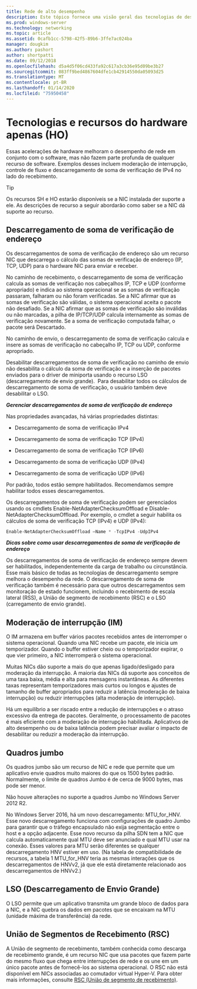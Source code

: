 ```yaml
---
title: Rede de alto desempenho
description: Este tópico fornece uma visão geral das tecnologias de descarregamento e otimização no Windows Server 2016 e inclui links para diretrizes adicionais sobre essas tecnologias.
ms.prod: windows-server
ms.technology: networking
ms.topic: article
ms.assetid: 0cafb1cc-5798-42f5-89b6-3ffe7ac024ba
manager: dougkim
ms.author: pashort
author: shortpatti
ms.date: 09/12/2018
ms.openlocfilehash: d5a4d5f06cd433fa92c617a3cb36e95d09be3b27
ms.sourcegitcommit: 083ff9bed4867604dfe1cb42914550da05093d25
ms.translationtype: MT
ms.contentlocale: pt-BR
ms.lasthandoff: 01/14/2020
ms.locfileid: "75950458"
---
```

# <a name="hardware-only-ho-features-and-technologies"></a>Tecnologias e recursos do hardware apenas (HO)

Essas acelerações de hardware melhoram o desempenho de rede em conjunto com o software, mas não fazem parte profunda de qualquer recurso de software. Exemplos desses incluem moderação de interrupção, controle de fluxo e descarregamento de soma de verificação de IPv4 no lado do recebimento.

>[!TIP]
>Os recursos SH e HO estarão disponíveis se a NIC instalada der suporte a ele. As descrições de recurso a seguir abordarão como saber se a NIC dá suporte ao recurso.

## <a name="address-checksum-offload"></a>Descarregamento de soma de verificação de endereço

Os descarregamentos de soma de verificação de endereço são um recurso NIC que descarrega o cálculo das somas de verificação de endereço (IP, TCP, UDP) para o hardware NIC para enviar e receber.

No caminho de recebimento, o descarregamento de soma de verificação calcula as somas de verificação nos cabeçalhos IP, TCP e UDP (conforme apropriado) e indica ao sistema operacional se as somas de verificação passaram, falharam ou não foram verificadas. Se a NIC afirmar que as somas de verificação são válidas, o sistema operacional aceita o pacote não desafiado. Se a NIC afirmar que as somas de verificação são inválidas ou não marcadas, a pilha de IP/TCP/UDP calcula internamente as somas de verificação novamente. Se a soma de verificação computada falhar, o pacote será Descartado.

No caminho de envio, o descarregamento de soma de verificação calcula e insere as somas de verificação no cabeçalho IP, TCP ou UDP, conforme apropriado.

Desabilitar descarregamentos de soma de verificação no caminho de envio não desabilita o cálculo da soma de verificação e a inserção de pacotes enviados para o driver de miniporta usando o recurso LSO (descarregamento de envio grande).  Para desabilitar todos os cálculos de descarregamento de soma de verificação, o usuário também deve desabilitar o LSO.

_**Gerenciar descarregamentos de soma de verificação de endereço**_

Nas propriedades avançadas, há várias propriedades distintas:

-   Descarregamento de soma de verificação IPv4

-   Descarregamento de soma de verificação TCP (IPv4)

-   Descarregamento de soma de verificação TCP (IPv6)

-   Descarregamento de soma de verificação UDP (IPv4)

-   Descarregamento de soma de verificação UDP (IPv6)

Por padrão, todos estão sempre habilitados. Recomendamos sempre habilitar todos esses descarregamentos.

Os descarregamentos de soma de verificação podem ser gerenciados usando os cmdlets Enable-NetAdapterChecksumOffload e Disable-NetAdapterChecksumOffload. Por exemplo, o cmdlet a seguir habilita os cálculos de soma de verificação TCP (IPv4) e UDP (IPv4):

```PowerShell
Enable-NetAdapterChecksumOffload –Name * -TcpIPv4 -UdpIPv4
```

_**Dicas sobre como usar descarregamentos de soma de verificação de endereço**_

Os descarregamentos de soma de verificação de endereço sempre devem ser habilitados, independentemente da carga de trabalho ou circunstância. Esse mais básico de todas as tecnologias de descarregamento sempre melhora o desempenho da rede. O descarregamento de soma de verificação também é necessário para que outros descarregamentos sem monitoração de estado funcionem, incluindo o recebimento de escala lateral (RSS), a União de segmento de recebimento (RSC) e o LSO (carregamento de envio grande).

## <a name="interrupt-moderation-im"></a>Moderação de interrupção (IM)

O IM armazena em buffer vários pacotes recebidos antes de interromper o sistema operacional. Quando uma NIC recebe um pacote, ele inicia um temporizador. Quando o buffer estiver cheio ou o temporizador expirar, o que vier primeiro, a NIC interromperá o sistema operacional. 

Muitas NICs dão suporte a mais do que apenas ligado/desligado para moderação da interrupção. A maioria das NICs dá suporte aos conceitos de uma taxa baixa, média e alta para mensagens instantâneas. As diferentes taxas representam temporizadores mais curtos ou longos e ajustes de tamanho de buffer apropriados para reduzir a latência (moderação de baixa interrupção) ou reduzir interrupções (alta moderação de interrupção).

Há um equilíbrio a ser riscado entre a redução de interrupções e o atraso excessivo da entrega de pacotes. Geralmente, o processamento de pacotes é mais eficiente com a moderação de interrupção habilitada. Aplicativos de alto desempenho ou de baixa latência podem precisar avaliar o impacto de desabilitar ou reduzir a moderação da interrupção.

## <a name="jumbo-frames"></a>Quadros jumbo

Os quadros jumbo são um recurso de NIC e rede que permite que um aplicativo envie quadros muito maiores do que os 1500 bytes padrão. Normalmente, o limite de quadros Jumbo é de cerca de 9000 bytes, mas pode ser menor.

Não houve alterações no suporte a quadros Jumbo no Windows Server 2012 R2.

No Windows Server 2016, há um novo descarregamento: MTU_for_HNV. Esse novo descarregamento funciona com configurações de quadro Jumbo para garantir que o tráfego encapsulado não exija segmentação entre o host e a opção adjacente. Esse novo recurso da pilha SDN tem a NIC que calcula automaticamente qual MTU deve ser anunciado e qual MTU usar na conexão. Esses valores para MTU serão diferentes se qualquer descarregamento HNV estiver em uso. (Na tabela de compatibilidade de recursos, a tabela 1 MTU_for_HNV teria as mesmas interações que os descarregamentos de HNVv2, já que ele está diretamente relacionado aos descarregamentos de HNVv2.)

## <a name="large-send-offload-lso"></a>LSO (Descarregamento de Envio Grande)

O LSO permite que um aplicativo transmita um grande bloco de dados para a NIC, e a NIC quebra os dados em pacotes que se encaixam na MTU (unidade máxima de transferência) da rede.

## <a name="receive-segment-coalescing-rsc"></a>União de Segmentos de Recebimento (RSC)

A União de segmento de recebimento, também conhecida como descarga de recebimento grande, é um recurso NIC que usa pacotes que fazem parte do mesmo fluxo que chega entre interrupções de rede e os une em um único pacote antes de fornecê-los ao sistema operacional. O RSC não está disponível em NICs associadas ao comutador virtual Hyper-V. Para obter mais informações, consulte [RSC (União de segmento de recebimento)](https://docs.microsoft.com/windows-server/networking/technologies/hpn/rsc-in-the-vswitch).